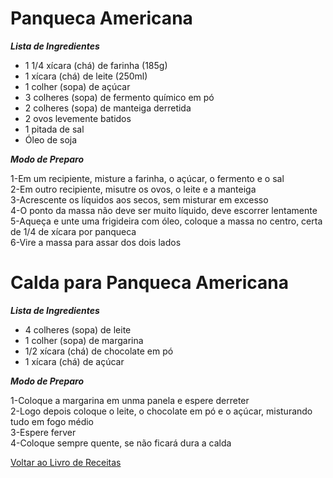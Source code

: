 # Panqueca Americana

_**Lista de Ingredientes**_

* 1 1/4 xícara (chá) de farinha (185g)
* 1 xícara (chá) de leite (250ml)
* 1 colher (sopa) de açúcar
* 3 colheres (sopa) de fermento químico em pó
* 2 colheres (sopa) de manteiga derretida
* 2 ovos levemente batidos
* 1 pitada de sal
* Óleo de soja


_**Modo de Preparo**_

1-Em um recipiente, misture a farinha, o açúcar, o fermento e o sal<br>
2-Em outro recipiente, misutre os ovos, o leite e a manteiga<br>
3-Acrescente os líquidos aos secos, sem misturar em excesso<br>
4-O ponto da massa não deve ser muito líquido, deve escorrer lentamente<br>
5-Aqueça e unte uma frigideira com óleo, coloque a massa no centro, certa de 1/4 de xícara por panqueca<br>
6-Vire a massa para assar dos dois lados

# Calda para Panqueca Americana

_**Lista de Ingredientes**_

* 4 colheres (sopa) de leite
* 1 colher (sopa) de margarina
* 1/2 xícara (chá) de chocolate em pó
* 1 xícara (chá) de açúcar

_**Modo de Preparo**_

1-Coloque a margarina em unma panela e espere derreter<br>
2-Logo depois coloque o leite, o chocolate em pó e o açúcar, misturando tudo em fogo médio<br>
3-Espere ferver<br>
4-Coloque sempre quente, se não ficará dura a calda


[Voltar ao Livro de Receitas](https://github.com/ERC885555/livro-receitas)